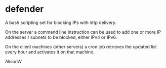 # defender
A bash scripting set for blocking IPs with http delivery.

On the server a command line instruction can be used to add one or more IP addresses / subnets to be blocked, either IPv4 or IPv6.

On the client machines (other servers) a cron job retrieves the updated list every hour and activates it on that machine.

AlisonW
